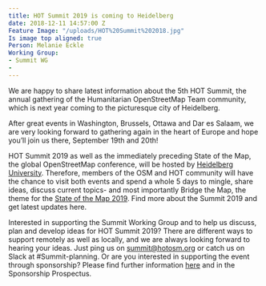 ```yaml
---
title: HOT Summit 2019 is coming to Heidelberg
date: 2018-12-11 14:57:00 Z
Feature Image: "/uploads/HOT%20Summit%202018.jpg"
Is image top aligned: true
Person: Melanie Eckle
Working Group:
- Summit WG
- 
---
```


We are happy to share latest information about the 5th HOT Summit, the annual gathering of the Humanitarian OpenStreetMap Team community, which is next year coming to the picturesque city of Heidelberg.

After great events in Washington, Brussels, Ottawa and Dar es Salaam, we are very looking forward to gathering again in the heart of Europe and hope you’ll join us there, September 19th and 20th!

HOT Summit 2019 as well as the immediately preceding State of the Map, the global OpenStreetMap conference, will be hosted by [Heidelberg University](https://www.geog.uni-heidelberg.de/gis/index_en.html). Therefore, members of the OSM and HOT community will have the chance to visit both events and spend a whole 5 days to mingle, share ideas, discuss current topics- and most importantly Bridge the Map, the theme for the [State of the Map 2019](https://2019.stateofthemap.org/). Find more about the Summit 2019 and get latest updates here.

Interested in supporting the Summit Working Group and to help us discuss, plan and develop ideas for HOT Summit 2019? There are different ways to support remotely as well as locally, and we are always looking forward to hearing your ideas. Just ping us on summit@hotosm.org or catch us on Slack at #Summit-planning.
Or are you interested in supporting the event through sponsorship? Please find further information [here](http://summit2019.hotosm.org/sponsorship/) and in the Sponsorship Prospectus.  

